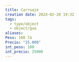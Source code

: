 ```yaml
---
title: Carruaje
creation date: 2024-02-20 19:32
tags:
  - type/object
  - object/gua
aliases: 
Peso: 100 lb
Precio: "25.000"
int_peso: 100
int_precio: 25000
---
```


